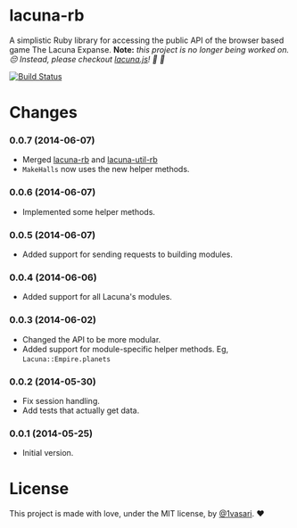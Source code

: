 # lacuna-rb

A simplistic Ruby library for accessing the public API of the browser based game The Lacuna Expanse. **Note:** *this project is no longer being worked on. :pensive: Instead, please checkout [lacuna.js](https://github.com/1vasari/lacuna.js)! :clap: :clap:*

[![Build Status](https://secure.travis-ci.org/1vasari/lacuna-rb.svg?branch=master)](http://travis-ci.org/Vasari/lacuna-rb)

# Changes

### 0.0.7 (2014-06-07)
- Merged [lacuna-rb](http://github.com/Vasari/lacuna-rb) and [lacuna-util-rb](http://github.com/Vasari/lacuna-util-rb)
- `MakeHalls` now uses the new helper methods.

### 0.0.6 (2014-06-07)
- Implemented some helper methods.

### 0.0.5 (2014-06-07)
- Added support for sending requests to building modules.

### 0.0.4 (2014-06-06)
- Added support for all Lacuna's modules.

### 0.0.3 (2014-06-02)
- Changed the API to be more modular.
- Added support for module-specific helper methods. Eg, `Lacuna::Empire.planets`

### 0.0.2 (2014-05-30)
- Fix session handling.
- Add tests that actually get data.

### 0.0.1 (2014-05-25)
- Initial version.

# License

This project is made with love, under the MIT license, by [@1vasari](https://twitter.com/1vasari). :heart:
